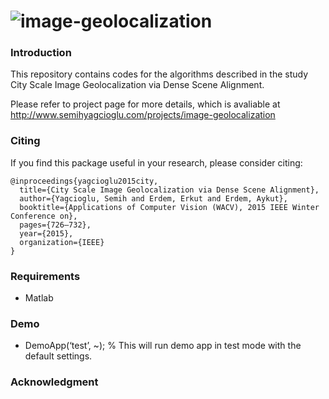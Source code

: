 # ![image-geolocalization](dl.dropboxusercontent.com/u/16169065/image-geolocalization-overview-wacv2015.png)


### Introduction

This repository contains codes for the algorithms described in the study City Scale Image Geolocalization via Dense Scene Alignment.

Please refer to project page for more details, which is avaliable at http://www.semihyagcioglu.com/projects/image-geolocalization

### Citing

If you find this package useful in your research, please consider citing:

    @inproceedings{yagcioglu2015city,
      title={City Scale Image Geolocalization via Dense Scene Alignment},
      author={Yagcioglu, Semih and Erdem, Erkut and Erdem, Aykut},
      booktitle={Applications of Computer Vision (WACV), 2015 IEEE Winter Conference on},
      pages={726–732},
      year={2015},
      organization={IEEE}
    }

### Requirements

- Matlab

### Demo

- DemoApp(‘test’, ~); % This will run demo app in test mode with the default settings.

### Acknowledgment
